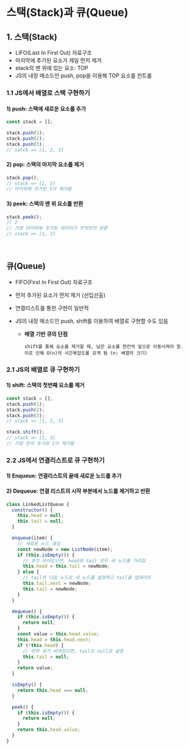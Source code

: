 # 스택(Stack)과 큐(Queue)

## 1. 스택(Stack)

- LIFO(Last In First Out) 자료구조
- 마지막에 추가된 요소가 제일 먼저 제거
- stack의 맨 위에 있는 요소: TOP
- JS의 내장 메소드인 push, pop을 이용해 TOP 요소를 컨트롤

### 1.1 JS에서 배열로 스택 구현하기

#### **1) push: 스택에 새로운 요소를 추가**

```js
const stack = [];

stack.push(1);
stack.push(2);
stack.push(3);
// satck => [1, 2, 3]
```

#### **2) pop: 스택의 마지막 요소를 제거**

```js
stack.pop();
// stack => [1, 2]
// 마지막에 추가된 3이 제거됨
```

#### **3) peek: 스택의 맨 위 요소를 반환**

```js
stack.peek();
// 2
// 가장 마지막에 추가된 데이터가 무엇인지 반환
// stack => [1, 2]
```

<br/>

## 큐(Queue)

- FIFO(First In First Out) 자료구조
- 먼저 추가된 요소가 먼저 제거 (선입선출)
- 연결리스트를 통한 구현이 일반적
- JS의 내장 메소드인 push, shift를 이용하여 배열로 구현할 수도 있음

  - **배열 기반 큐의 단점**

    ```
    shift를 통해 요소를 제거할 때, 남은 요소를 한칸씩 앞으로 이동시켜야 함.
    이로 인해 O(n)의 시간복잡도를 갖게 됨 (n: 배열의 크기)
    ```

### 2.1 JS의 배열로 큐 구현하기

#### **1) shift: 스택의 첫번째 요소를 제거**

```js
const stack = [];
stack.push(1);
stack.push(2);
stack.push(3);
// stack => [1, 2, 3]

stack.shift();
// stack => [2, 3]
// 가장 먼저 추가된 1이 제거됨
```

### 2.2 JS에서 연결리스트로 큐 구현하기

#### **1) Enqueue: 연결리스트의 끝에 새로운 노드를 추가**

#### **2) Dequeue: 연결 리스트의 시작 부분에서 노드를 제거하고 반환**

```js
class LinkedListQueue {
  constructor() {
    this.head = null;
    this.tail = null;
  }

  enqueue(item) {
    // 새로운 노드 생성
    const newNode = new ListNode(item);
    if (this.isEmpty()) {
      // 큐가 비어있으면, head와 tail 모두 새 노드를 가리킴
      this.head = this.tail = newNode;
    } else {
      // tail의 다음 노드로 새 노드를 설정하고 tail을 업데이트
      this.tail.next = newNode;
      this.tail = newNode;
    }
  }

  dequeue() {
    if (this.isEmpty()) {
      return null;
    }
    const value = this.head.value;
    this.head = this.head.next;
    if (!this.head) {
      // 만약 큐가 비어있다면, tail도 null로 설정
      this.tail = null;
    }
    return value;
  }

  isEmpty() {
    return this.head === null;
  }

  peek() {
    if (this.isEmpty()) {
      return null;
    }
    return this.head.value;
  }
}
```
